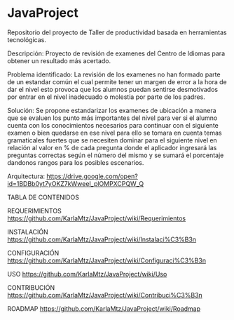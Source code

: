 # JavaProject
Repositorio del proyecto de Taller de productividad basada en herramientas tecnológicas.

Descripción: Proyecto de revisión de examenes del Centro de Idiomas para obtener un resultado más acertado.

Problema identificado: La revisión de los examenes no han formado parte de un estandar común el cual permite tener un margen de error 
a la hora de dar el nivel esto provoca que los alumnos puedan sentirse desmotivados por entrar en el nivel inadecuado o molestia por 
parte de los padres.

Solución: Se propone estandarizar los examenes de ubicación a manera que se evaluen los punto más importantes del nivel para ver si el
alumno cuenta con los conocimientos necesarios para continuar con el siguiente examen o bien quedarse en ese nivel para ello se tomara en
cuenta temas gramaticales fuertes que se necesiten dominar para el siguiente nivel en relación al valor en % de cada pregunta donde el
aplicador ingresará las preguntas correctas según el número del mismo y se sumará el porcentaje dandonos rangos para los posibles escenarios.

Arquitectura: https://drive.google.com/open?id=1BDBb0yt7yOKZ7kWweeI_plOMPXCPQW_Q

TABLA DE CONTENIDOS

REQUERIMIENTOS
https://github.com/KarlaMtz/JavaProject/wiki/Requerimientos

INSTALACIÓN
https://github.com/KarlaMtz/JavaProject/wiki/Instalaci%C3%B3n

CONFIGURACIÓN
https://github.com/KarlaMtz/JavaProject/wiki/Configuraci%C3%B3n

USO
https://github.com/KarlaMtz/JavaProject/wiki/Uso

CONTRIBUCIÓN
https://github.com/KarlaMtz/JavaProject/wiki/Contribuci%C3%B3n

ROADMAP
https://github.com/KarlaMtz/JavaProject/wiki/Roadmap
